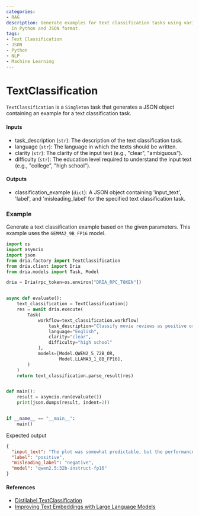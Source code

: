 ```yaml
---
categories:
- RAG
description: Generate examples for text classification tasks using various parameters
  in Python and JSON format.
tags:
- Text Classification
- JSON
- Python
- NLP
- Machine Learning
---
```


# TextClassification

`TextClassification` is a `Singleton` task that generates a JSON object containing an example for a text classification task.

#### Inputs
- task_description (`str`): The description of the text classification task.
- language (`str`): The language in which the texts should be written.
- clarity (`str`): The clarity of the input text (e.g., "clear", "ambiguous").
- difficulty (`str`): The education level required to understand the input text (e.g., "college", "high school").

#### Outputs
- classification_example (`dict`): A JSON object containing 'input_text', 'label', and 'misleading_label' for the specified text classification task.

### Example

Generate a text classification example based on the given parameters. This example uses the `GEMMA2_9B_FP16` model.

```python
import os
import asyncio
import json
from dria.factory import TextClassification
from dria.client import Dria
from dria.models import Task, Model

dria = Dria(rpc_token=os.environ["DRIA_RPC_TOKEN"])


async def evaluate():
    text_classification = TextClassification()
    res = await dria.execute(
        Task(
            workflow=text_classification.workflow(
                task_description="Classify movie reviews as positive or negative",
                language="English",
                clarity="clear",
                difficulty="high school"
            ),
            models=[Model.QWEN2_5_72B_OR,
                    Model.LLAMA3_1_8B_FP16],
        )
    )
    return text_classification.parse_result(res)


def main():
    result = asyncio.run(evaluate())
    print(json.dumps(result, indent=2))


if __name__ == "__main__":
    main()
```

Expected output

```json
{
  "input_text": "The plot was somewhat predictable, but the performances were top-notch and kept me engaged throughout.",
  "label": "positive",
  "misleading_label": "negative",
  "model": "qwen2.5:32b-instruct-fp16"
}
```

#### References

- [Distilabel TextClassification](https://distilabel.argilla.io/latest/components-gallery/tasks/textclassification/)
- [Improving Text Embeddings with Large Language Models](https://arxiv.org/abs/2401.00368)
